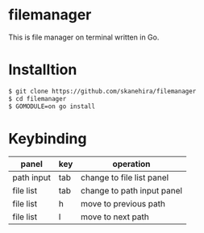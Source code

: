 # filemanager
This is file manager on terminal written in Go.


# Installtion
```sh
$ git clone https://github.com/skanehira/filemanager
$ cd filemanager
$ GOMODULE=on go install
```

# Keybinding
|panel     |key|operation                 |
|----------|---|--------------------------|
|path input|tab|change to file list panel |
|file list |tab|change to path input panel|
|file list |h  |move to previous path     |
|file list |l  |move to next path         |
